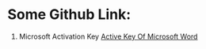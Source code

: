 # Some Github Link:
1. Microsoft Activation Key
[Active Key Of Microsoft Word](https://github.com/massgravel/Microsoft-Activation-Scripts)
